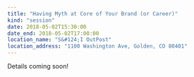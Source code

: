 ```yaml
---
title: "Having Myth at Core of Your Brand (or Career)"
kind: "session"
date: 2018-05-02T15:30:00
date_end: 2018-05-02T17:00:00
location_name: "S&#124;I OutPost"
location_address: "1100 Washington Ave, Golden, CO 80401"
---
```


Details coming soon!
